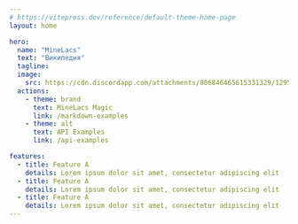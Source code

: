 ```yaml
---
# https://vitepress.dev/reference/default-theme-home-page
layout: home

hero:
  name: "MineLacs" 
  text: "Википедия"
  tagline:
  image:
    src: https://cdn.discordapp.com/attachments/806846465615331329/1295699111349190679/wiki512.png?ex=670f9955&is=670e47d5&hm=7db5f1dcc46965ca430795f3afe56ed8e81ef7761b5bb220783df6ca0e04e6d7&
  actions:
    - theme: brand
      text: MineLacs Magic
      link: /markdown-examples
    - theme: alt
      text: API Examples
      link: /api-examples

features:
  - title: Feature A
    details: Lorem ipsum dolor sit amet, consectetur adipiscing elit
  - title: Feature A
    details: Lorem ipsum dolor sit amet, consectetur adipiscing elit
  - title: Feature A
    details: Lorem ipsum dolor sit amet, consectetur adipiscing elit
---
```


